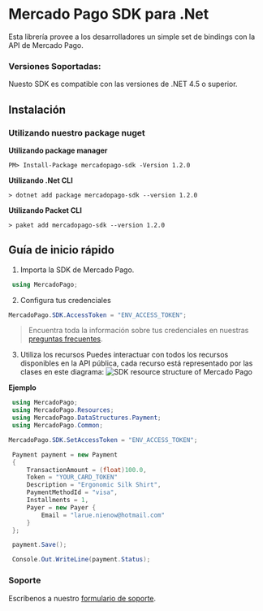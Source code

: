 
# Mercado Pago SDK para .Net

Esta librería provee a los desarrolladores un simple set de bindings con la API de Mercado Pago.

### Versiones Soportadas:

Nuesto SDK es compatible con las versiones de .NET 4.5 o superior.

## Instalación

### Utilizando nuestro package nuget

**Utilizando package manager**

`PM> Install-Package mercadopago-sdk -Version 1.2.0`

**Utilizando .Net CLI**

`> dotnet add package mercadopago-sdk --version 1.2.0`

**Utilizando Packet CLI**

`> paket add mercadopago-sdk --version 1.2.0`

## Guía de inicio rápido

1) Importa la SDK de Mercado Pago.

```csharp
 using MercadoPago;
```

2) Configura tus credenciales

```csharp
MercadoPago.SDK.AccessToken = "ENV_ACCESS_TOKEN";
```

> Encuentra toda la información sobre tus credenciales en nuestras [preguntas frecuentes](https://www.mercadopago.com.ar/developers/es/guides/faqs/credentials/). 

3) Utiliza los recursos
Puedes interactuar con todos los recursos disponibles en la API pública, cada recurso está representado por las clases en este diagrama:
![SDK resource structure of Mercado Pago](https://user-images.githubusercontent.com/864790/34393059-9acad058-eb2e-11e7-9987-494eaf19d109.png)

**Ejemplo**
```csharp
 using MercadoPago;
 using MercadoPago.Resources;
 using MercadoPago.DataStructures.Payment;
 using MercadoPago.Common;

MercadoPago.SDK.SetAccessToken = "ENV_ACCESS_TOKEN";

 Payment payment = new Payment
 {
     TransactionAmount = (float)100.0,
     Token = "YOUR_CARD_TOKEN"
     Description = "Ergonomic Silk Shirt",
     PaymentMethodId = "visa",
     Installments = 1,
     Payer = new Payer {
         Email = "larue.nienow@hotmail.com"
     }
 };

 payment.Save();

 Console.Out.WriteLine(payment.Status);
```

### Soporte

Escríbenos a nuestro [formulario de soporte](/support).
